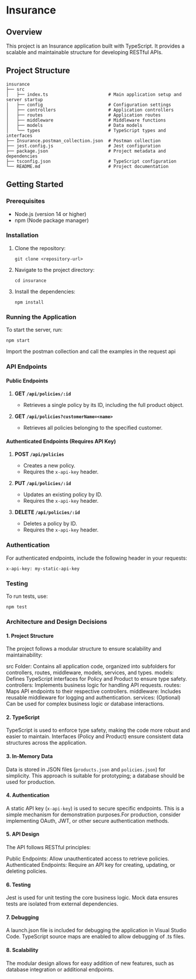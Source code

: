 # Insurance

## Overview
This project is an Insurance application built with TypeScript. It provides a scalable and maintainable structure for developing RESTful APIs.

## Project Structure
```
insurance
├── src
│   ├── index.ts                       # Main application setup and server startup
│   ├── config                         # Configuration settings
│   ├── controllers                    # Application controllers
│   ├── routes                         # Application routes
│   ├── middleware                     # Middleware functions
│   ├── models                         # Data models
│   └── types                          # TypeScript types and interfaces
├── Insurance.postman_collection.json  # Postman collection
├── jest.config.js                     # Jest configuration
├── package.json                       # Project metadata and dependencies
├── tsconfig.json                      # TypeScript configuration
└── README.md                          # Project documentation
```

## Getting Started

### Prerequisites
- Node.js (version 14 or higher)
- npm (Node package manager)

### Installation
1. Clone the repository:
   ```
   git clone <repository-url>
   ```
2. Navigate to the project directory:
   ```
   cd insurance
   ```
3. Install the dependencies:
   ```
   npm install
   ```

### Running the Application
To start the server, run:
```
npm start
```
Import the postman collection and call the examples in the request api

### API Endpoints

#### Public Endpoints
1. **GET `/api/policies/:id`**
   - Retrieves a single policy by its ID, including the full product object.

2. **GET `/api/policies?customerName=<name>`**
   - Retrieves all policies belonging to the specified customer.

#### Authenticated Endpoints (Requires API Key)
1. **POST `/api/policies`**
   - Creates a new policy.
   - Requires the `x-api-key` header.

2. **PUT `/api/policies/:id`**
   - Updates an existing policy by ID.
   - Requires the `x-api-key` header.

3. **DELETE `/api/policies/:id`**
   - Deletes a policy by ID.
   - Requires the `x-api-key` header.

### Authentication
For authenticated endpoints, include the following header in your requests:
```
x-api-key: my-static-api-key
```

### Testing
To run tests, use:
```
npm test
```


### Architecture and Design Decisions
#### 1. **Project Structure**
The project follows a modular structure to ensure scalability and maintainability:

src Folder: Contains all application code, organized into subfolders for controllers, routes, middleware, models, services, and types.
models: Defines TypeScript interfaces for Policy and Product to ensure type safety.
controllers: Implements business logic for handling API requests.
routes: Maps API endpoints to their respective controllers.
middleware: Includes reusable middleware for logging and authentication.
services: (Optional) Can be used for complex business logic or database interactions.


#### 2. **TypeScript**
TypeScript is used to enforce type safety, making the code more robust and easier to maintain. Interfaces (Policy and Product) ensure consistent data structures across the application.

#### 3. **In-Memory Data**
Data is stored in JSON files (`products.json` and `policies.json`) for simplicity. This approach is suitable for prototyping; a database should be used for production.

#### 4. **Authentication**
A static API key (`x-api-key`) is used to secure specific endpoints. This is a simple mechanism for demonstration purposes.For production, consider implementing OAuth, JWT, or other secure authentication methods.

#### 5. **API Design**
The API follows RESTful principles:

Public Endpoints: Allow unauthenticated access to retrieve policies.
Authenticated Endpoints: Require an API key for creating, updating, or deleting policies.

#### 6. **Testing**
Jest is used for unit testing the core business logic. Mock data ensures tests are isolated from external dependencies.

#### 7. **Debugging**
A launch.json file is included for debugging the application in Visual Studio Code.
TypeScript source maps are enabled to allow debugging of .ts files.

#### 8. **Scalability**
The modular design allows for easy addition of new features, such as database integration or additional endpoints.
